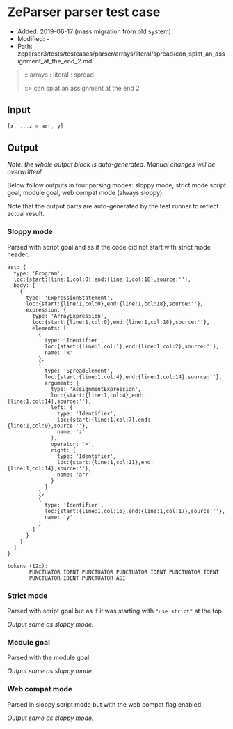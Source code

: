 # ZeParser parser test case

- Added: 2019-06-17 (mass migration from old system)
- Modified: -
- Path: zeparser3/tests/testcases/parser/arrays/literal/spread/can_splat_an_assignment_at_the_end_2.md

> :: arrays : literal : spread
>
> ::> can splat an assignment at the end 2

## Input

`````js
[x, ...z = arr, y]
`````

## Output

_Note: the whole output block is auto-generated. Manual changes will be overwritten!_

Below follow outputs in four parsing modes: sloppy mode, strict mode script goal, module goal, web compat mode (always sloppy).

Note that the output parts are auto-generated by the test runner to reflect actual result.

### Sloppy mode

Parsed with script goal and as if the code did not start with strict mode header.

`````
ast: {
  type: 'Program',
  loc:{start:{line:1,col:0},end:{line:1,col:18},source:''},
  body: [
    {
      type: 'ExpressionStatement',
      loc:{start:{line:1,col:0},end:{line:1,col:18},source:''},
      expression: {
        type: 'ArrayExpression',
        loc:{start:{line:1,col:0},end:{line:1,col:18},source:''},
        elements: [
          {
            type: 'Identifier',
            loc:{start:{line:1,col:1},end:{line:1,col:2},source:''},
            name: 'x'
          },
          {
            type: 'SpreadElement',
            loc:{start:{line:1,col:4},end:{line:1,col:14},source:''},
            argument: {
              type: 'AssignmentExpression',
              loc:{start:{line:1,col:4},end:{line:1,col:14},source:''},
              left: {
                type: 'Identifier',
                loc:{start:{line:1,col:7},end:{line:1,col:9},source:''},
                name: 'z'
              },
              operator: '=',
              right: {
                type: 'Identifier',
                loc:{start:{line:1,col:11},end:{line:1,col:14},source:''},
                name: 'arr'
              }
            }
          },
          {
            type: 'Identifier',
            loc:{start:{line:1,col:16},end:{line:1,col:17},source:''},
            name: 'y'
          }
        ]
      }
    }
  ]
}

tokens (12x):
       PUNCTUATOR IDENT PUNCTUATOR PUNCTUATOR IDENT PUNCTUATOR IDENT
       PUNCTUATOR IDENT PUNCTUATOR ASI
`````

### Strict mode

Parsed with script goal but as if it was starting with `"use strict"` at the top.

_Output same as sloppy mode._

### Module goal

Parsed with the module goal.

_Output same as sloppy mode._

### Web compat mode

Parsed in sloppy script mode but with the web compat flag enabled.

_Output same as sloppy mode._
